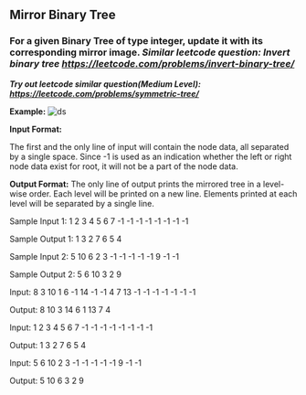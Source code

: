 ## Mirror Binary Tree

### For a given Binary Tree of type integer, update it with its corresponding mirror image. *Similar leetcode question: Invert binary tree https://leetcode.com/problems/invert-binary-tree/*

***Try out leetcode similar question(Medium Level): https://leetcode.com/problems/symmetric-tree/***


**Example:**
![ds](https://user-images.githubusercontent.com/55676207/148471491-9120939d-92aa-4797-b6d9-3267b4745277.png)

**Input Format:**

The first and the only line of input will contain the node data, all separated by a single space. Since -1 is used as an indication whether the left or right node data exist for root, it will not be a part of the node data.

**Output Format:**
The only line of output prints the mirrored tree in a level-wise order. 
Each level will be printed on a new line. Elements printed at each level will be separated by a single line.


Sample Input 1:
1 2 3 4 5 6 7 -1 -1 -1 -1 -1 -1 -1 -1

Sample Output 1:
1 
3 2 
7 6 5 4

Sample Input 2:
5 10 6 2 3 -1 -1 -1 -1 -1 9 -1 -1

Sample Output 2:
5 
6 10 
3 2 
9

Input:
8 3 10 1 6 -1 14 -1 -1 4 7 13 -1 -1 -1 -1 -1 -1 -1

Output:
8 
10 3 
14 6 1 
13 7 4 

Input: 1 2 3 4 5 6 7 -1 -1 -1 -1 -1 -1 -1 -1

Output: 
1 
3 2 
7 6 5 4 

Input: 5 6 10 2 3 -1 -1 -1 -1 -1 9 -1 -1

Output:
5 
10 6 
3 2 
9 
